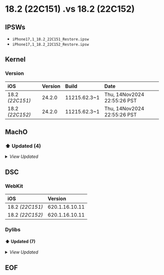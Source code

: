 # 18.2 (22C151) .vs 18.2 (22C152)

## IPSWs

- `iPhone17,1_18.2_22C151_Restore.ipsw`
- `iPhone17,1_18.2_22C152_Restore.ipsw`

## Kernel

### Version

| iOS | Version | Build | Date |
| :-- | :------ | :---- | :--- |
| 18.2 *(22C151)* | 24.2.0 | 11215.62.3~1 | Thu, 14Nov2024 22:55:26 PST |
| 18.2 *(22C152)* | 24.2.0 | 11215.62.3~1 | Thu, 14Nov2024 22:55:26 PST |

## MachO

### ⬆️ Updated (4)

<details>
  <summary><i>View Updated</i></summary>

#### iMessage

>  `/System/Library/Messages/PlugIns/iMessage.imservice/iMessage`

```diff

-1402.300.181.2.19
-  __TEXT.__text: 0x91e28
+1402.300.181.2.20
+  __TEXT.__text: 0x91d10
   __TEXT.__auth_stubs: 0x1380
-  __TEXT.__objc_stubs: 0xb1a0
+  __TEXT.__objc_stubs: 0xb180
   __TEXT.__objc_methlist: 0x2164
   __TEXT.__const: 0x37e
   __TEXT.__gcc_except_tab: 0xa668
   __TEXT.__cstring: 0x2fad
   __TEXT.__oslogstring: 0x13ea6
   __TEXT.__objc_classname: 0x4e2
-  __TEXT.__objc_methname: 0x10308
+  __TEXT.__objc_methname: 0x102f2
   __TEXT.__objc_methtype: 0x2779
   __TEXT.__ustring: 0x4
   __TEXT.__constg_swiftt: 0x168

   __TEXT.__swift5_types: 0x8
   __TEXT.__swift5_capture: 0xa0
   __TEXT.__swift5_protos: 0x4
-  __TEXT.__unwind_info: 0x1d98
+  __TEXT.__unwind_info: 0x1d90
   __TEXT.__eh_frame: 0x2b8
   __DATA_CONST.__auth_got: 0x9d0
   __DATA_CONST.__got: 0xda0

   __DATA_CONST.__objc_dictobj: 0x28
   __DATA_CONST.__objc_arrayobj: 0x48
   __DATA.__objc_const: 0x3570
-  __DATA.__objc_selrefs: 0x31d0
+  __DATA.__objc_selrefs: 0x31c8
   __DATA.__objc_ivar: 0x1b0
   __DATA.__objc_data: 0x380
   __DATA.__data: 0x790

   - /usr/lib/swift/libswiftsimd.dylib
   - /usr/lib/swift/libswiftsys_time.dylib
   - /usr/lib/swift/libswiftunistd.dylib
-  Functions: 1176
+  Functions: 1175
   Symbols:   778
-  CStrings:  4159
+  CStrings:  4158

CStrings:
- "activeiMessageAliases"

```

#### imagent

>  `/System/Library/PrivateFrameworks/IMCore.framework/imagent.app/imagent`

```diff

-1402.300.181.2.19
+1402.300.181.2.20
   __TEXT.__text: 0x47424
   __TEXT.__auth_stubs: 0x1550
   __TEXT.__objc_stubs: 0x5800

   __TEXT.__eh_frame: 0x500
   __DATA_CONST.__auth_got: 0xab8
   __DATA_CONST.__got: 0x8d8
-  __DATA_CONST.__auth_ptr: 0x2d8
+  __DATA_CONST.__auth_ptr: 0x2d0
   __DATA_CONST.__const: 0x12e0
   __DATA_CONST.__cfstring: 0x7c0
   __DATA_CONST.__objc_classlist: 0x100
CStrings:
+ "19:20:06"
+ "Dec  6 2024"
- "20:58:27"
- "Nov 21 2024"

```

#### MobileMail

>  `/private/var/staged_system_apps/MobileMail.app/MobileMail`

```diff

-3826.300.87.2.17
+3826.300.87.2.22
   __TEXT.__text: 0x459e50
   __TEXT.__auth_stubs: 0x6120
   __TEXT.__objc_stubs: 0x405c0

   __TEXT.__eh_frame: 0x28d8
   __DATA_CONST.__auth_got: 0x30a0
   __DATA_CONST.__got: 0x3740
-  __DATA_CONST.__auth_ptr: 0x1ec8
+  __DATA_CONST.__auth_ptr: 0x1c98
   __DATA_CONST.__const: 0x15490
   __DATA_CONST.__cfstring: 0xe4e0
   __DATA_CONST.__objc_classlist: 0xdf8

```

#### MailWidgetExtension

>  `/private/var/staged_system_apps/MobileMail.app/PlugIns/MailWidgetExtension.appex/MailWidgetExtension`

```diff

-3826.300.87.2.17
+3826.300.87.2.22
   __TEXT.__text: 0x864c0
   __TEXT.__auth_stubs: 0x1710
   __TEXT.__objc_methlist: 0x3dc

   __TEXT.__eh_frame: 0x3ac
   __DATA_CONST.__auth_got: 0xb88
   __DATA_CONST.__got: 0x5c0
-  __DATA_CONST.__auth_ptr: 0x638
+  __DATA_CONST.__auth_ptr: 0x660
   __DATA_CONST.__const: 0x2fa0
   __DATA_CONST.__objc_classlist: 0x90
   __DATA_CONST.__objc_catlist: 0x8

```


</details>

## DSC

### WebKit

| iOS | Version |
| :-- | :------ |
| 18.2 *(22C151)* | 620.1.16.10.11 |
| 18.2 *(22C152)* | 620.1.16.10.11 |

### Dylibs

#### ⬆️ Updated (7)

<details>
  <summary><i>View Updated</i></summary>

#### ChatKit

>  `/System/Library/PrivateFrameworks/ChatKit.framework/ChatKit`

```diff

-1402.300.181.2.19
+1402.300.181.2.20
   __TEXT.__text: 0x8977e8
   __TEXT.__auth_stubs: 0x8b80
   __TEXT.__delay_helper: 0x190

   __DATA_CONST.__objc_superrefs: 0x19a0
   __DATA_CONST.__objc_arraydata: 0x1040
   __AUTH_CONST.__auth_got: 0x45d0
-  __AUTH_CONST.__auth_ptr: 0x3798
+  __AUTH_CONST.__auth_ptr: 0x33d8
   __AUTH_CONST.__const: 0x264f0
   __AUTH_CONST.__cfstring: 0x24300
   __AUTH_CONST.__objc_const: 0xa43c8

```

#### EmailDaemon

>  `/System/Library/PrivateFrameworks/EmailDaemon.framework/EmailDaemon`

```diff

-3826.300.87.2.17
-  __TEXT.__text: 0x2422b8
+3826.300.87.2.22
+  __TEXT.__text: 0x2423a0
   __TEXT.__auth_stubs: 0x2400
   __TEXT.__objc_methlist: 0x12f54
-  __TEXT.__gcc_except_tab: 0x49b6c
+  __TEXT.__gcc_except_tab: 0x49b80
   __TEXT.__const: 0x1d08
   __TEXT.__cstring: 0x201e7
   __TEXT.__oslogstring: 0x17bc6

   __TEXT.__swift5_types: 0xbc
   __TEXT.__swift5_capture: 0x128
   __TEXT.__swift5_mpenum: 0x8
-  __TEXT.__unwind_info: 0xfe88
+  __TEXT.__unwind_info: 0xfe98
   __TEXT.__eh_frame: 0x860
   __TEXT.__objc_classname: 0x2d18
   __TEXT.__objc_methname: 0x382e3

   __DATA_CONST.__objc_superrefs: 0x670
   __DATA_CONST.__objc_arraydata: 0x680
   __AUTH_CONST.__auth_got: 0x1210
-  __AUTH_CONST.__auth_ptr: 0x340
+  __AUTH_CONST.__auth_ptr: 0x338
   __AUTH_CONST.__const: 0x3ca8
   __AUTH_CONST.__cfstring: 0x10860
   __AUTH_CONST.__objc_const: 0x26c38

   - /usr/lib/swift/libswiftsimd.dylib
   - /usr/lib/swift/libswiftsys_time.dylib
   - /usr/lib/swift/libswiftunistd.dylib
-  Functions: 10368
-  Symbols:   11218
+  Functions: 10369
+  Symbols:   11219
   CStrings:  14107


```

#### IMDaemonCore

>  `/System/Library/PrivateFrameworks/IMDaemonCore.framework/IMDaemonCore`

```diff

-1402.300.181.2.19
-  __TEXT.__text: 0x288e24
+1402.300.181.2.20
+  __TEXT.__text: 0x288a3c
   __TEXT.__auth_stubs: 0x43b0
-  __TEXT.__objc_methlist: 0x1280c
+  __TEXT.__objc_methlist: 0x127fc
   __TEXT.__const: 0x2fc8
-  __TEXT.__cstring: 0x12aa1
-  __TEXT.__gcc_except_tab: 0x26a44
-  __TEXT.__oslogstring: 0x44e17
+  __TEXT.__cstring: 0x12a91
+  __TEXT.__gcc_except_tab: 0x269d8
+  __TEXT.__oslogstring: 0x44dd7
   __TEXT.__ustring: 0x37a
   __TEXT.__dlopen_cstrs: 0x128
   __TEXT.__constg_swiftt: 0x108c

   __TEXT.__swift5_proto: 0x1e8
   __TEXT.__swift5_types: 0x114
   __TEXT.__swift5_protos: 0x18
-  __TEXT.__unwind_info: 0xabe8
+  __TEXT.__unwind_info: 0xabe0
   __TEXT.__eh_frame: 0x1fe8
-  __TEXT.__objc_classname: 0x2dfc
-  __TEXT.__objc_methname: 0x4502f
+  __TEXT.__objc_classname: 0x2deb
+  __TEXT.__objc_methname: 0x45019
   __TEXT.__objc_methtype: 0x914d
   __TEXT.__objc_stubs: 0x2c100
   __DATA_CONST.__got: 0x2a78

   __DATA_CONST.__objc_catlist: 0xc8
   __DATA_CONST.__objc_protolist: 0x600
   __DATA_CONST.__objc_imageinfo: 0x8
-  __DATA_CONST.__objc_selrefs: 0xd278
+  __DATA_CONST.__objc_selrefs: 0xd270
   __DATA_CONST.__objc_protorefs: 0x1d8
   __DATA_CONST.__objc_superrefs: 0x4f0
   __DATA_CONST.__objc_arraydata: 0xb8
   __AUTH_CONST.__auth_got: 0x21e8
-  __AUTH_CONST.__auth_ptr: 0x9c8
+  __AUTH_CONST.__auth_ptr: 0x9d0
   __AUTH_CONST.__const: 0x54d8
-  __AUTH_CONST.__cfstring: 0xe160
+  __AUTH_CONST.__cfstring: 0xe120
   __AUTH_CONST.__objc_const: 0x21cb0
   __AUTH_CONST.__objc_intobj: 0x918
   __AUTH_CONST.__objc_arrayobj: 0x120

   - /usr/lib/swift/libswiftsimd.dylib
   - /usr/lib/swift/libswiftsys_time.dylib
   - /usr/lib/swift/libswiftunistd.dylib
-  Functions: 9848
+  Functions: 9847
   Symbols:   2677
-  CStrings:  17629
+  CStrings:  17623

CStrings:
+ "Fixing chat join state"
- ", "
- "<nil>"
- "Could not find a service for string: %@"
- "Fixed chat join states for chats with guids: %@"
- "GroupConvergence"
- "IMAccoutController"
- "activeiMessageAliases"

```

#### IMSharedUtilities

>  `/System/Library/PrivateFrameworks/IMSharedUtilities.framework/IMSharedUtilities`

```diff

-1402.300.181.2.19
+1402.300.181.2.20
   __TEXT.__text: 0x27d2e4
   __TEXT.__auth_stubs: 0x3e40
   __TEXT.__objc_methlist: 0x109d8

   __DATA_CONST.__objc_superrefs: 0x530
   __DATA_CONST.__objc_arraydata: 0x6b0
   __AUTH_CONST.__auth_got: 0x1f30
-  __AUTH_CONST.__auth_ptr: 0x13d8
+  __AUTH_CONST.__auth_ptr: 0x1380
   __AUTH_CONST.__const: 0xd310
   __AUTH_CONST.__cfstring: 0x19ce0
   __AUTH_CONST.__objc_const: 0x20f80

```

#### MessagesCloudSync

>  `/System/Library/PrivateFrameworks/MessagesCloudSync.framework/MessagesCloudSync`

```diff

-1402.300.181.2.19
+1402.300.181.2.20
   __TEXT.__text: 0x111e78
   __TEXT.__auth_stubs: 0x1f20
   __TEXT.__objc_methlist: 0x610

   __DATA_CONST.__objc_protorefs: 0x88
   __DATA_CONST.__objc_superrefs: 0x10
   __AUTH_CONST.__auth_got: 0xf98
-  __AUTH_CONST.__auth_ptr: 0xaa0
+  __AUTH_CONST.__auth_ptr: 0xa90
   __AUTH_CONST.__const: 0x8678
   __AUTH_CONST.__cfstring: 0x60
   __AUTH_CONST.__objc_const: 0x2db8

```

#### MessagesSettingsUI

>  `/System/Library/PrivateFrameworks/MessagesSettingsUI.framework/MessagesSettingsUI`

```diff

-1402.300.181.2.19
+1402.300.181.2.20
   __TEXT.__text: 0x2e594
   __TEXT.__auth_stubs: 0x1200
   __TEXT.__objc_methlist: 0x11d8

   __DATA_CONST.__objc_superrefs: 0x90
   __DATA_CONST.__objc_arraydata: 0x28
   __AUTH_CONST.__auth_got: 0x910
-  __AUTH_CONST.__auth_ptr: 0x578
+  __AUTH_CONST.__auth_ptr: 0x560
   __AUTH_CONST.__const: 0xd70
   __AUTH_CONST.__cfstring: 0x15c0
   __AUTH_CONST.__objc_const: 0x3ab8

```

#### MessagesSupport

>  `/System/Library/PrivateFrameworks/MessagesSupport.framework/MessagesSupport`

```diff

-1402.300.181.2.19
+1402.300.181.2.20
   __TEXT.__text: 0xca8c
   __TEXT.__auth_stubs: 0xba0
   __TEXT.__objc_methlist: 0x5c4

   __DATA_CONST.__objc_protorefs: 0x20
   __DATA_CONST.__objc_superrefs: 0x30
   __AUTH_CONST.__auth_got: 0x5d8
-  __AUTH_CONST.__auth_ptr: 0x298
+  __AUTH_CONST.__auth_ptr: 0x290
   __AUTH_CONST.__const: 0x400
   __AUTH_CONST.__cfstring: 0x20
   __AUTH_CONST.__objc_const: 0x1350

```


</details>

## EOF
